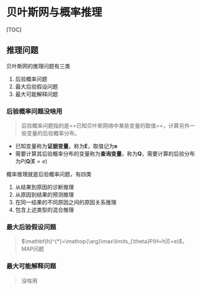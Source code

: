 # 贝叶斯网与概率推理

[TOC]



## 推理问题

贝叶斯网的推理问题有三类

1. 后验概率问题
2. 最大后验假设问题
3. 最大可能解释问题

### 后验概率问题没啥用

> 后验概率问题指的是==已知贝叶斯网络中某些变量的取值==，计算另外一些变量的后验概率分布。

- 已知变量称为**证据变量**，称为**E**，取值记为$\mathbf{e}$
- 需要计算其后验概率分布的变量称为**查询变量**，称为**Q**，需要计算的后验分布为$P(\mathbf{Q}|\mathbf{E}=e)$

概率推理就是后验概率问题，有四类

1. 从结果到原因的诊断推理
2. 从原因到结果的预测推理
3. 在同一结果的不同原因之间的原因关系推理
4. 包含上述类型的混合推理



### 最大后验假设问题

> $\mathbf{h}^{*}=\mathop{\arg}\max\limits_{\theta}P(H=h|E=e)$，MAP问题

### 最大可能解释问题

> 没啥用





